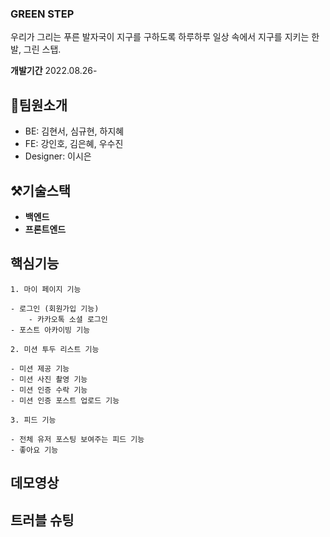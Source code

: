 ### GREEN STEP

우리가 그리는 푸른 발자국이 지구를 구하도록
하루하루 일상 속에서 지구를 지키는 한 발, 그린 스탭.

**개발기간**
2022.08.26-

## 👥팀원소개

- BE: 김현서, 심규현, 하지혜
- FE: 강인호, 김은혜, 우수진
- Designer: 이시은

## ⚒️기술스택

- **백엔드**
- **프론트엔드**

## 핵심기능

```
1. 마이 페이지 기능

- 로그인 (회원가입 기능)
    - 카카오톡 소셜 로그인
- 포스트 아카이빙 기능

2. 미션 투두 리스트 기능

- 미션 제공 기능
- 미션 사진 촬영 기능
- 미션 인증 수락 기능
- 미션 인증 포스트 업로드 기능

3. 피드 기능

- 전체 유저 포스팅 보여주는 피드 기능
- 좋아요 기능

```

## 데모영상

## 트러블 슈팅
